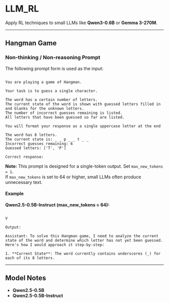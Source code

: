 # LLM_RL
Apply RL techniques to small LLMs like **Qwen3-0.6B** or **Gemma 3-270M**.

---

## Hangman Game

### Non-thinking / Non-reasoning Prompt
The following prompt form is used as the input:

```

You are playing a game of Hangman.

Your task is to guess a single character.

The word has a certain number of letters.
The current state of the word is shown with guessed letters filled in and blanks for the unknown letters.
The number of incorrect guesses remaining is listed.
All letters that have been guessed so far are listed.

You will format your response as a single uppercase letter at the end

The word has 8 letters.
The current state is: _ _ p _ _ t _ _
Incorrect guesses remaining: 6
Guessed letters: ['T', 'P']

Correct response:

```

**Note:** This prompt is designed for a single-token output. Set `max_new_tokens = 1`.  
If `max_new_tokens` is set to 64 or higher, small LLMs often produce unnecessary text.

#### Example
**Qwen2.5-0.5B-Instruct (max_new_tokens = 64):**
```

V

Output:

Assistant: To solve this Hangman game, I need to analyze the current state of the word and determine which letter has not yet been guessed. Here's how I would approach it step-by-step:

1. **Current State**: The word currently contains underscores (_) for each of its 8 letters.
```

---

## Model Notes
- **Qwen2.5-0.5B**
- **Qwen2.5-0.5B-Instruct**
